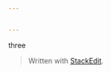 ```yaml
---


---
```


<p>three</p>
<blockquote>
<p>Written with <a href="https://stackedit.io/">StackEdit</a>.</p>
</blockquote>

